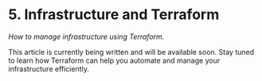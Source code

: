 # 5. Infrastructure and Terraform
_How to manage infrastructure using Terraform._

This article is currently being written and will be available soon. Stay tuned to learn how Terraform can help you automate and manage your infrastructure efficiently.